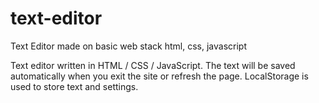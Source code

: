 # text-editor
Text Editor made on basic web stack html, css, javascript

Text editor written in HTML / CSS / JavaScript. The text will be saved automatically when you exit the site or refresh the page. 
LocalStorage is used to store text and settings.
